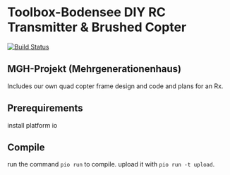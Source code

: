 # Toolbox-Bodensee DIY RC Transmitter & Brushed Copter
 [![Build Status](https://travis-ci.com/ToolboxBodensee/diy-copter-remote.svg?branch=master)](https://travis-ci.com/ToolboxBodensee/diy-copter-remote)
## MGH-Projekt (Mehrgenerationenhaus)

Includes our own quad copter frame design and code and plans for an Rx.

## Prerequirements
install platform io

## Compile
run the command `pio run` to compile.
upload it with `pio run -t upload`.

